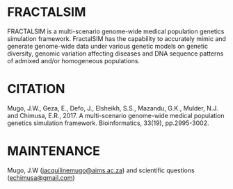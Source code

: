 
# FRACTALSIM
FRACTALSIM is a multi-scenario genome-wide medical population genetics simulation framework. FractalSIM has the capability to accurately mimic and generate genome-wide data under various genetic models on genetic diversity, genomic variation affecting diseases and DNA sequence patterns of admixed and/or homogeneous populations. 
# CITATION
Mugo, J.W., Geza, E., Defo, J., Elsheikh, S.S., Mazandu, G.K., Mulder, N.J. and Chimusa, E.R., 2017. A multi-scenario genome-wide medical population genetics simulation framework. Bioinformatics, 33(19), pp.2995-3002.
# MAINTENANCE 
Mugo, J.W (jacquilinemugo@aims.ac.za) and scientific questions (echimusa@gmail.com)
